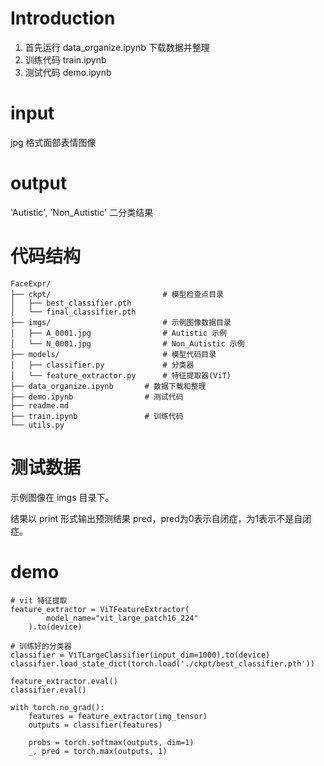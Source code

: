 # Introduction

1. 首先运行 data_organize.ipynb 下载数据并整理
3. 训练代码 train.ipynb
4. 测试代码 demo.ipynb

# input

jpg 格式面部表情图像

# output

'Autistic', 'Non_Autistic' 二分类结果

# 代码结构

```
FaceExpr/
├── ckpt/                         # 模型检查点目录
│   ├── best_classifier.pth
│   └── final_classifier.pth
├── imgs/                         # 示例图像数据目录
│   ├── A_0001.jpg                # Autistic 示例
│   └── N_0001.jpg                # Non_Autistic 示例
├── models/                       # 模型代码目录
│   ├── classifier.py             # 分类器
│   └── feature_extractor.py      # 特征提取器(ViT)
├── data_organize.ipynb       # 数据下载和整理
├── demo.ipynb                # 测试代码
├── readme.md
├── train.ipynb               # 训练代码
└── utils.py
```

# 测试数据

示例图像在 imgs 目录下。

结果以 print 形式输出预测结果 pred，pred为0表示自闭症，为1表示不是自闭症。

# demo

```
# vit 特征提取
feature_extractor = ViTFeatureExtractor(
        model_name="vit_large_patch16_224"
    ).to(device)

# 训练好的分类器
classifier = ViTLargeClassifier(input_dim=1000).to(device)
classifier.load_state_dict(torch.load('./ckpt/best_classifier.pth'))

feature_extractor.eval()
classifier.eval()

with torch.no_grad():
    features = feature_extractor(img_tensor)
    outputs = classifier(features)

    probs = torch.softmax(outputs, dim=1)
    _, pred = torch.max(outputs, 1)
```
